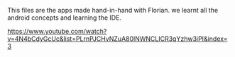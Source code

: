 This files are the apps made hand-in-hand with Florian.
we learnt all the android concepts and learning the IDE.

https://www.youtube.com/watch?v=4N4bCdyGcUc&list=PLrnPJCHvNZuA80lNWNCLICR3qYzhw3iPI&index=3

